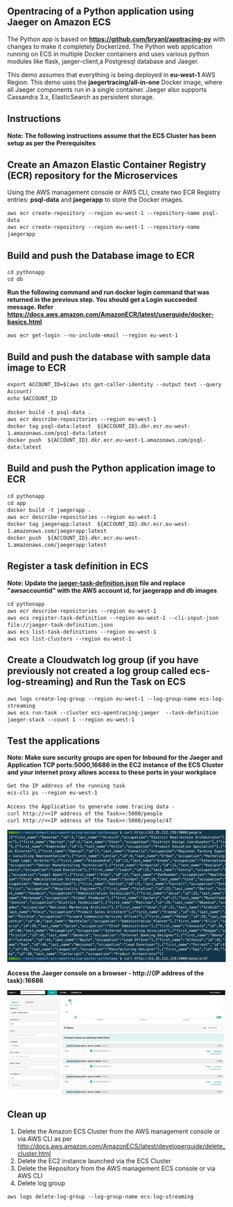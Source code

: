 ## Opentracing of a Python application using Jaeger on Amazon ECS
The Python app is based on **https://github.com/bryanl/apptracing-py** with changes to make it completely Dockerized. The Python web application running on ECS in multiple Docker containers and uses various python modules like flask, jaeger-client,a Postgresql database and Jaeger. 

This demo assumes that everything is being deployed in **eu-west-1** AWS Region. This demo uses the **jaegertracing/all-in-one** Docker image, where all Jaeger components run in a single container. Jaeger also supports Cassandra 3.x, ElasticSearch as persistent storage.


## Instructions

**Note: The following instructions assume that the ECS Cluster has been setup as per the Prerequisites**

## Create an Amazon Elastic Container Registry (ECR) repository for the Microservices
Using the AWS management console or AWS CLI, create two ECR Registry entries: **psql-data** and **jaegerapp** to store the Docker images.

```
aws ecr create-repository --region eu-west-1 --repository-name psql-data
aws ecr create-repository --region eu-west-1 --repository-name jaegerapp
```

## Build and push the Database image to ECR
```
cd pythonapp
cd db
```
  
**Run the following command and run docker login command that was returned in the previous step. You should get a Login succeeded message. Refer https://docs.aws.amazon.com/AmazonECR/latest/userguide/docker-basics.html**

```
aws ecr get-login --no-include-email --region eu-west-1
```

## Build and push the database with sample data image to ECR

```
export ACCOUNT_ID=$(aws sts get-caller-identity --output text --query Account)
echo $ACCOUNT_ID

docker build -t psql-data .
aws ecr describe-repositories --region eu-west-1
docker tag psql-data:latest  ${ACCOUNT_ID}.dkr.ecr.eu-west-1.amazonaws.com/psql-data:latest
docker push  ${ACCOUNT_ID}.dkr.ecr.eu-west-1.amazonaws.com/psql-data:latest
```

## Build and push the Python application image to ECR
```
cd pythonapp
cd app
docker build -t jaegerapp .
aws ecr describe-repositories --region eu-west-1
docker tag jaegerapp:latest  ${ACCOUNT_ID}.dkr.ecr.eu-west-1.amazonaws.com/jaegerapp:latest
docker push  ${ACCOUNT_ID}.dkr.ecr.eu-west-1.amazonaws.com/jaegerapp:latest
```

## Register a task definition in ECS

**Note: Update the [jaeger-task-definition.json](https://github.com/aws-samples/ecs-opentracing/blob/master/pythonapp/jaeger-task-definition.json) file and replace "awsaccountid" with the AWS account id, for jaegerapp and db images**


```
cd pythonapp
aws ecr describe-repositories --region eu-west-1
aws ecs register-task-definition --region eu-west-1 --cli-input-json file://jaeger-task-definition.json
aws ecs list-task-definitions --region eu-west-1
aws ecs list-clusters --region eu-west-1
```

## Create a Cloudwatch log group (if you have previously not created a log group called ecs-log-streaming) and Run the Task on ECS
```
aws logs create-log-group --region eu-west-1 --log-group-name ecs-log-streaming
aws ecs run-task --cluster ecs-opentracing-jaeger  --task-definition jaeger-stack --count 1 --region eu-west-1
```

## Test the applications
**Note: Make sure security groups are open for Inbound for the Jaeger and Application TCP ports:5000,16686 in the EC2 instance of the ECS Cluster and your internet proxy allows access to these ports in your workplace**

```
Get the IP address of the running task
ecs-cli ps --region eu-west-1

Access the Application to generate some tracing data -
curl http://<<IP address of the Task>>:5000/people
curl http://<<IP address of the Task>>:5000/people/47
```
![](jaeger-python-1.png)

**Access the Jaeger console on a browser - http://{IP address of the task}:16686**
  
![](jaeger-python-2.png)  


## Clean up
1. Delete the Amazon ECS Cluster from the AWS management console or via AWS CLI as per http://docs.aws.amazon.com/AmazonECS/latest/developerguide/delete_cluster.html
2. Delete the EC2 instance launched via the ECS Cluster
2. Delete the Repository from the AWS management ECS console or via AWS CLI
3. Delete log group
```
aws logs delete-log-group --log-group-name ecs-log-streaming
```
